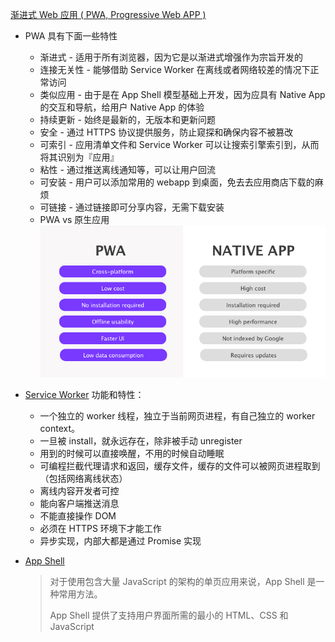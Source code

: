 [渐进式 Web 应用 ( PWA, Progressive Web APP )](https://web.dev/progressive-web-apps/)

* PWA 具有下面一些特性

    * 渐进式 - 适用于所有浏览器，因为它是以渐进式增强作为宗旨开发的
    * 连接无关性 - 能够借助 Service Worker 在离线或者网络较差的情况下正常访问
    * 类似应用 - 由于是在 App Shell 模型基础上开发，因为应具有 Native App 的交互和导航，给用户 Native App 的体验
    * 持续更新 - 始终是最新的，无版本和更新问题
    * 安全 - 通过 HTTPS 协议提供服务，防止窥探和确保内容不被篡改
    * 可索引 - 应用清单文件和 Service Worker 可以让搜索引擎索引到，从而将其识别为『应用』
    * 粘性 - 通过推送离线通知等，可以让用户回流
    * 可安装 - 用户可以添加常用的 webapp 到桌面，免去去应用商店下载的麻烦
    * 可链接 - 通过链接即可分享内容，无需下载安装
    * PWA vs 原生应用
        ![cpn](./compare_pwa_native.png)

* [Service Worker](https://developers.google.cn/web/fundamentals/primers/service-workers)
    功能和特性：
    
    * 一个独立的 worker 线程，独立于当前网页进程，有自己独立的 worker context。
    * 一旦被 install，就永远存在，除非被手动 unregister
    * 用到的时候可以直接唤醒，不用的时候自动睡眠
    * 可编程拦截代理请求和返回，缓存文件，缓存的文件可以被网页进程取到（包括网络离线状态）
    * 离线内容开发者可控
    * 能向客户端推送消息
    * 不能直接操作 DOM
    * 必须在 HTTPS 环境下才能工作
    * 异步实现，内部大都是通过 Promise 实现

* [App Shell](https://developers.google.cn/web/fundamentals/architecture/app-shell)
    > 对于使用包含大量 JavaScript 的架构的单页应用来说，App Shell 是一种常用方法。
    > 
    > App Shell 提供了支持用户界面所需的最小的 HTML、CSS 和 JavaScript
